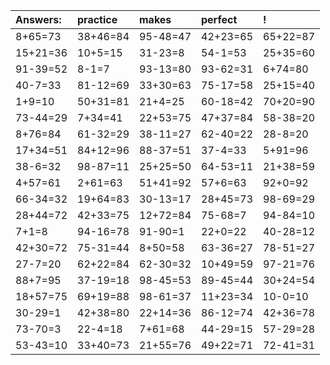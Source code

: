 | Answers: | practice | makes | perfect | ! |
| :--- | :--- | :--- | :--- | :--- |
| 8+65=73 | 38+46=84 | 95-48=47 | 42+23=65 | 65+22=87 | 
| 15+21=36 | 10+5=15 | 31-23=8 | 54-1=53 | 25+35=60 | 
| 91-39=52 | 8-1=7 | 93-13=80 | 93-62=31 | 6+74=80 | 
| 40-7=33 | 81-12=69 | 33+30=63 | 75-17=58 | 25+15=40 | 
| 1+9=10 | 50+31=81 | 21+4=25 | 60-18=42 | 70+20=90 | 
| 73-44=29 | 7+34=41 | 22+53=75 | 47+37=84 | 58-38=20 | 
| 8+76=84 | 61-32=29 | 38-11=27 | 62-40=22 | 28-8=20 | 
| 17+34=51 | 84+12=96 | 88-37=51 | 37-4=33 | 5+91=96 | 
| 38-6=32 | 98-87=11 | 25+25=50 | 64-53=11 | 21+38=59 | 
| 4+57=61 | 2+61=63 | 51+41=92 | 57+6=63 | 92+0=92 | 
| 66-34=32 | 19+64=83 | 30-13=17 | 28+45=73 | 98-69=29 | 
| 28+44=72 | 42+33=75 | 12+72=84 | 75-68=7 | 94-84=10 | 
| 7+1=8 | 94-16=78 | 91-90=1 | 22+0=22 | 40-28=12 | 
| 42+30=72 | 75-31=44 | 8+50=58 | 63-36=27 | 78-51=27 | 
| 27-7=20 | 62+22=84 | 62-30=32 | 10+49=59 | 97-21=76 | 
| 88+7=95 | 37-19=18 | 98-45=53 | 89-45=44 | 30+24=54 | 
| 18+57=75 | 69+19=88 | 98-61=37 | 11+23=34 | 10-0=10 | 
| 30-29=1 | 42+38=80 | 22+14=36 | 86-12=74 | 42+36=78 | 
| 73-70=3 | 22-4=18 | 7+61=68 | 44-29=15 | 57-29=28 | 
| 53-43=10 | 33+40=73 | 21+55=76 | 49+22=71 | 72-41=31 | 
